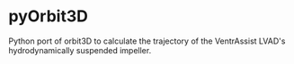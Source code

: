 # pyOrbit3D

Python port of orbit3D to calculate the trajectory of the VentrAssist LVAD's hydrodynamically suspended impeller.
